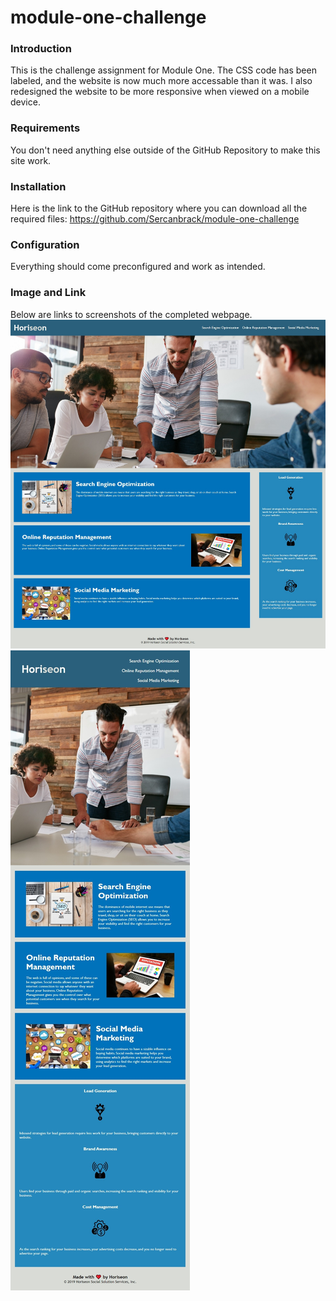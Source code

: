 # module-one-challenge

### Introduction

This is the challenge assignment for Module One. The CSS code has been labeled, and the website
is now much more accessable than it was. I also redesigned the website to be more responsive when viewed on a mobile device.

### Requirements

You don't need anything else outside of the GitHub Repository to make this site work.

### Installation

Here is the link to the GitHub repository where you can download all the required files:
https://github.com/Sercanbrack/module-one-challenge

### Configuration

Everything should come preconfigured and work as intended.

### Image and Link

Below are links to screenshots of the completed webpage.
<img src="assets\screenshots\Web capture_24-4-2022_174647_127.0.0.1.jpeg" alt="Desktop view of site"/>
<img src="assets\screenshots\Web capture_24-4-2022_174734_127.0.0.1.jpeg" alt="Mobile view of site"/>
